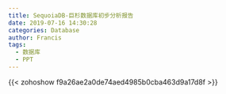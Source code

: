 ```yaml
---
title: SequoiaDB-巨杉数据库初步分析报告
date: 2019-07-16 14:30:28
categories: Database 
author: Francis
tags:
  - 数据库
  - PPT
---
```


{{< zohoshow f9a26ae2a0de74aed4985b0cba463d9a17d8f >}}